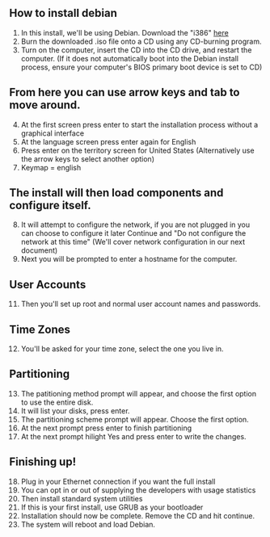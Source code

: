 How to install debian
---

1. In this install, we'll be using Debian. Download the "i386" [here](http://cdimage.debian.org/debian-cd/7.1.0/i386/iso-cd/debian-7.1.0-i386-netinst.iso)
2. Burn the downloaded .iso file onto a CD using any CD-burning program.
3. Turn on the computer, insert the CD into the CD drive, and restart the computer. (If it does not automatically boot into the Debian install process, ensure your computer's BIOS primary boot device is set to CD)

From here you can use arrow keys and tab to move around.
---

4. At the first screen press enter to start the installation process without a graphical interface
5. At the language screen press enter again for English
6. Press enter on the territory screen for United States (Alternatively use the arrow keys to select another option)
7. Keymap = english

The install will then load components and configure itself.
---

8. It will attempt to configure the network, if you are not plugged in you can choose to configure it later Continue and "Do not configure the network at this time" (We'll cover network configuration in our next document) 
10. Next you will be prompted to enter a hostname for the computer.

User Accounts
---

11. Then you'll set up root and normal user account names and passwords.

Time Zones
---

12. You'll be asked for your time zone, select the one you live in.

Partitioning
---

13. The patitioning method prompt will appear, and choose the first option to use the entire disk.
14. It will list your disks, press enter.
15. The partitioning scheme prompt will appear. Choose the first option.
16. At the next prompt press enter to finish partitioning
17. At the next prompt hilight Yes and press enter to write the changes.

Finishing up!
---

18. Plug in your Ethernet connection if you want the full install
19. You can opt in or out of supplying the developers with usage statistics
20. Then install standard system utilities
21. If this is your first install, use GRUB as your bootloader
22. Installation should now be complete. Remove the CD and hit continue.
23. The system will reboot and load Debian.
